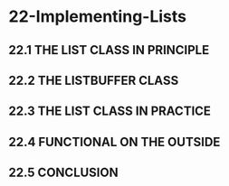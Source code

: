 # 22-Implementing-Lists

## 22.1 THE LIST CLASS IN PRINCIPLE
## 22.2 THE LISTBUFFER CLASS
## 22.3 THE LIST CLASS IN PRACTICE
## 22.4 FUNCTIONAL ON THE OUTSIDE
## 22.5 CONCLUSION



